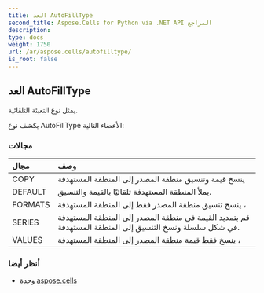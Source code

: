 ```yaml
---
title: العد AutoFillType
second_title: Aspose.Cells for Python via .NET API المراجع
description:
type: docs
weight: 1750
url: /ar/aspose.cells/autofilltype/
is_root: false
---
```

##  العد AutoFillType
يمثل نوع التعبئة التلقائية.



يكشف نوع AutoFillType الأعضاء التالية:

###  مجالات
| مجال| وصف|
| :- | :- |
| COPY | ينسخ قيمة وتنسيق منطقة المصدر إلى المنطقة المستهدفة|
| DEFAULT | يملأ المنطقة المستهدفة تلقائيًا بالقيمة والتنسيق.|
| FORMATS | ينسخ تنسيق منطقة المصدر فقط إلى المنطقة المستهدفة ،|
| SERIES |قم بتمديد القيمة في منطقة المصدر إلى المنطقة المستهدفة في شكل سلسلة ونسخ التنسيق إلى المنطقة المستهدفة.|
| VALUES | ينسخ فقط قيمة منطقة المصدر إلى المنطقة المستهدفة ،|



###  أنظر أيضا
* وحدة [aspose.cells](..)
